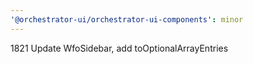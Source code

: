 ```yaml
---
'@orchestrator-ui/orchestrator-ui-components': minor
---
```


1821 Update WfoSidebar, add toOptionalArrayEntries

